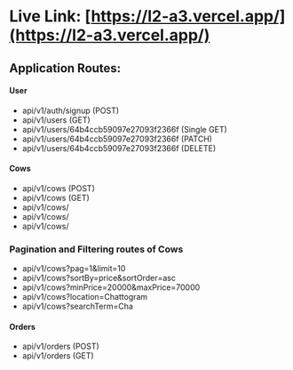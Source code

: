 # Live Link: [https://l2-a3.vercel.app/](https://l2-a3.vercel.app/)

## Application Routes:

#### User

- api/v1/auth/signup (POST)
- api/v1/users (GET)
- api/v1/users/64b4ccb59097e27093f2366f (Single GET)
- api/v1/users/64b4ccb59097e27093f2366f (PATCH)
- api/v1/users/64b4ccb59097e27093f2366f (DELETE)

#### Cows

- api/v1/cows (POST)
- api/v1/cows (GET)
- api/v1/cows/<id>
- api/v1/cows/<id>
- api/v1/cows/<id>

### Pagination and Filtering routes of Cows

- api/v1/cows?pag=1&limit=10
- api/v1/cows?sortBy=price&sortOrder=asc
- api/v1/cows?minPrice=20000&maxPrice=70000
- api/v1/cows?location=Chattogram
- api/v1/cows?searchTerm=Cha

#### Orders

- api/v1/orders (POST)
- api/v1/orders (GET)
